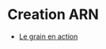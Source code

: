 Creation ARN
========

* [Le grain en action](http://inriamecsci.github.com/#!/grains/des-mots-dans-le-cerveau)

